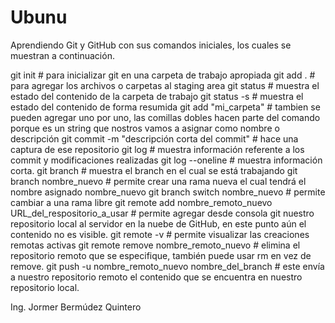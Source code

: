 # Ubunu
Aprendiendo Git y GitHub con sus comandos iniciales, los cuales se muestran a continuación.

git init  # para inicializar git en una carpeta de trabajo apropiada
git add . # para agregar los archivos o carpetas al staging area 
git status # muestra el estado del contenido de la carpeta de trabajo
git status -s # muestra el estado del contenido de forma resumida
git add "mi_carpeta" # tambien se pueden agregar uno por uno, las comillas dobles hacen parte del comando porque es un string que nostros vamos a asignar como nombre o descripción
git commit -m "descripción corta del commit"  # hace una captura de ese repositorio
git log # muestra información referente a los commit y modificaciones realizadas
git log --oneline # muestra información corta.
git branch # muestra el branch en el cual se está trabajando
git branch nombre_nuevo # permite crear una rama nueva el cual tendrá el nombre asignado nombre_nuevo
git branch switch nombre_nuevo # permite cambiar a una rama libre
git remote add nombre_remoto_nuevo URL_del_respositorio_a_usar # permite agregar desde consola git nuestro repositorio local al servidor en la nuebe de GitHub, en este punto aún el contenido no es visible.
git remote -v # permite visualizar las creaciones remotas activas
git remote remove nombre_remoto_nuevo # elimina el repositorio remoto que se especifique, también puede usar rm en vez de remove.
git push -u nombre_remoto_nuevo nombre_del_branch # este envía a nuestro repositorio remoto el contenido que se encuentra en nuestro repositorio local.


Ing. Jormer Bermúdez Quintero
